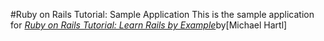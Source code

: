 #Ruby on Rails Tutorial: Sample Application
This is the sample application for [*Ruby on Rails Tutorial: Learn Rails by Example*](http://railstutorial.org/)by[Michael Hartl] 

